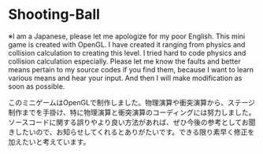 # Shooting-Ball
※I am a Japanese, please let me apologize for my poor English. 
This mini game is created with OpenGL. I have created it ranging from physics and collision calculation to creating this level. I tried hard to code physics and collision calculation especially. Please let me know the faults and better means pertain to my source codes if you find them, because I want to learn various means and hear your input. And then I will make modification as soon as possible.

このミニゲームはOpenGLで制作しました。物理演算や衝突演算から、ステージ制作までを手掛け、特に物理演算と衝突演算のコーディングには努力しました。ソースコードに関する誤りやより良い方法があれば、ぜひ今後の参考としてお聞きしたいので、お知らせしてくれるとありがたいです。できる限り素早く修正を加えたいと考えています。

